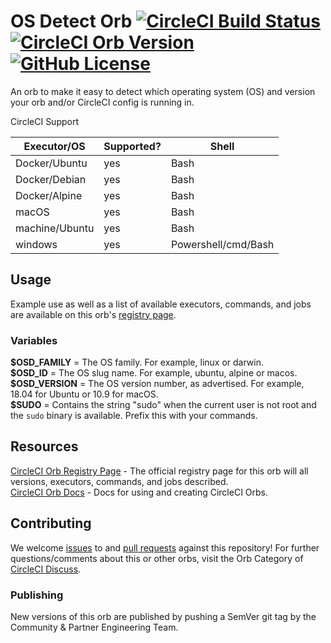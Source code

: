 # OS Detect Orb [![CircleCI Build Status](https://circleci.com/gh/CircleCI-Public/os-detect-orb.svg?style=shield 'CircleCI Build Status')](https://circleci.com/gh/CircleCI-Public/os-detect-orb) [![CircleCI Orb Version](https://img.shields.io/badge/endpoint.svg?url=https://badges.circleci.io/orb/circleci/os-detect)][reg-page] [![GitHub License](https://img.shields.io/badge/license-MIT-lightgrey.svg)](https://raw.githubusercontent.com/CircleCI-Public/os-detect-orb/master/LICENSE)

An orb to make it easy to detect which operating system (OS) and version your orb and/or CircleCI config is running in.

CircleCI Support

| Executor/OS    | Supported? | Shell               |
| -------------- | ---------- | ------------------- |
| Docker/Ubuntu  | yes        | Bash                |
| Docker/Debian  | yes        | Bash                |
| Docker/Alpine  | yes        | Bash                |
| macOS          | yes        | Bash                |
| machine/Ubuntu | yes        | Bash                |
| windows        | yes        | Powershell/cmd/Bash |

## Usage

Example use as well as a list of available executors, commands, and jobs are available on this orb's [registry page][reg-page].

### Variables

**\$OSD_FAMILY** = The OS family. For example, linux or darwin.  
**\$OSD_ID** = The OS slug name. For example, ubuntu, alpine or macos.  
**\$OSD_VERSION** = The OS version number, as advertised. For example, 18.04 for Ubuntu or 10.9 for macOS.  
**\$SUDO** = Contains the string "sudo" when the current user is not root and the `sudo` binary is available. Prefix this with your commands.

## Resources

[CircleCI Orb Registry Page][reg-page] - The official registry page for this orb will all versions, executors, commands, and jobs described.  
[CircleCI Orb Docs](https://circleci.com/docs/2.0/orb-intro/#section=configuration) - Docs for using and creating CircleCI Orbs.

## Contributing

We welcome [issues](https://github.com/CircleCI-Public/os-detect-orb/issues) to and [pull requests](https://github.com/CircleCI-Public/os-detect-orb/pulls) against this repository!
For further questions/comments about this or other orbs, visit the Orb Category of [CircleCI Discuss](https://discuss.circleci.com/c/orbs).

### Publishing

New versions of this orb are published by pushing a SemVer git tag by the Community & Partner Engineering Team.

[reg-page]: https://circleci.com/orbs/registry/orb/circleci/orb-detect
